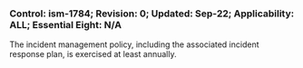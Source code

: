 ### Control: ism-1784; Revision: 0; Updated: Sep-22; Applicability: ALL; Essential Eight: N/A
<p>The incident management policy, including the associated incident response plan, is exercised at least annually.</p>
